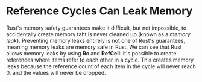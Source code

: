# Reference Cycles Can Leak Memory

Rust's memory safety guarantees make it difficult, but not impossible, to accidentally create memory
taht is never cleaned up (known as a *memory leak*). Preventing memory leaks entirely is not one of
Rust's guarantees, meaning memory leaks are memory safe in Rust. We can see that Rust allows
memory leaks by using **Rc<T>** and **RefCell<T>**: it's possible to create references where items refer
to each other in a cycle. This creates memory leaks because the reference count of each item in the
cycle will never reach 0, and the values will never be dropped.

